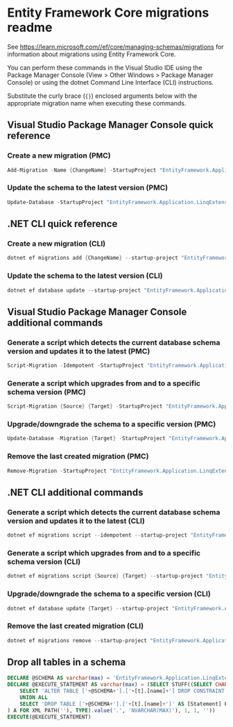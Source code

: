 # Entity Framework Core migrations readme

See <https://learn.microsoft.com//ef/core/managing-schemas/migrations> for information about migrations using Entity Framework Core.

You can perform these commands in the Visual Studio IDE using the Package Manager Console (View > Other Windows > Package Manager Console) or using the dotnet Command Line Interface (CLI) instructions.

Substitute the curly brace (`{}`) enclosed arguments below with the appropriate migration name when executing these commands.

## Visual Studio Package Manager Console quick reference

### Create a new migration (PMC)

```powershell
Add-Migration -Name {ChangeName} -StartupProject "EntityFramework.Application.LinqExtensions.Tests.Api" -Project "EntityFramework.Application.LinqExtensions.Tests.Infrastructure"
```

### Update the schema to the latest version (PMC)

```powershell
Update-Database -StartupProject "EntityFramework.Application.LinqExtensions.Tests.Api" -Project "EntityFramework.Application.LinqExtensions.Tests.Infrastructure"
```

## .NET CLI quick reference

### Create a new migration (CLI)

```powershell
dotnet ef migrations add {ChangeName} --startup-project "EntityFramework.Application.LinqExtensions.Tests.Api" --project "EntityFramework.Application.LinqExtensions.Tests.Infrastructure"
```

### Update the schema to the latest version (CLI)

```powershell
dotnet ef database update --startup-project "EntityFramework.Application.LinqExtensions.Tests.Api" --project "EntityFramework.Application.LinqExtensions.Tests.Infrastructure"
```

## Visual Studio Package Manager Console additional commands

### Generate a script which detects the current database schema version and updates it to the latest (PMC)

```powershell
Script-Migration -Idempotent -StartupProject "EntityFramework.Application.LinqExtensions.Tests.Api" -Project "EntityFramework.Application.LinqExtensions.Tests.Infrastructure"
```

### Generate a script which upgrades from and to a specific schema version (PMC)

```powershell
Script-Migration {Source} {Target} -StartupProject "EntityFramework.Application.LinqExtensions.Tests.Api" -Project "EntityFramework.Application.LinqExtensions.Tests.Infrastructure"
```

### Upgrade/downgrade the schema to a specific version (PMC)

```powershell
Update-Database -Migration {Target} -StartupProject "EntityFramework.Application.LinqExtensions.Tests.Api" -Project "EntityFramework.Application.LinqExtensions.Tests.Infrastructure"
```

### Remove the last created migration (PMC)

```powershell
Remove-Migration -StartupProject "EntityFramework.Application.LinqExtensions.Tests.Api" -Project "EntityFramework.Application.LinqExtensions.Tests.Infrastructure"
```

## .NET CLI additional commands

### Generate a script which detects the current database schema version and updates it to the latest (CLI)

```powershell
dotnet ef migrations script --idempotent --startup-project "EntityFramework.Application.LinqExtensions.Tests.Api" --project "EntityFramework.Application.LinqExtensions.Tests.Infrastructure"
```

### Generate a script which upgrades from and to a specific schema version (CLI)

```powershell
dotnet ef migrations script {Source} {Target} --startup-project "EntityFramework.Application.LinqExtensions.Tests.Api" --project "EntityFramework.Application.LinqExtensions.Tests.Infrastructure"
```

### Upgrade/downgrade the schema to a specific version (CLI)

```powershell
dotnet ef database update {Target} --startup-project "EntityFramework.Application.LinqExtensions.Tests.Api" --project "EntityFramework.Application.LinqExtensions.Tests.Infrastructure"
```

### Remove the last created migration (CLI)

```powershell
dotnet ef migrations remove --startup-project "EntityFramework.Application.LinqExtensions.Tests.Api" --project "EntityFramework.Application.LinqExtensions.Tests.Infrastructure"
```

## Drop all tables in a schema

```sql
DECLARE @SCHEMA AS varchar(max) = 'EntityFramework.Application.LinqExtensions.Tests'
DECLARE @EXECUTE_STATEMENT AS varchar(max) = (SELECT STUFF((SELECT CHAR(13) + CHAR(10) + [Statement] FROM (
    SELECT 'ALTER TABLE ['+@SCHEMA+'].['+[t].[name]+'] DROP CONSTRAINT ['+[fk].[name]+']' AS [Statement] FROM [sys].[foreign_keys] AS [fk] INNER JOIN [sys].[tables] AS [t] ON [t].[object_id] = [fk].[parent_object_id] INNER JOIN [sys].[schemas] AS [s] ON [s].[schema_id] = [t].[schema_id] WHERE [s].[name] = @SCHEMA
    UNION ALL
    SELECT 'DROP TABLE ['+@SCHEMA+'].['+[t].[name]+']' AS [Statement] FROM [sys].[tables] AS [t] INNER JOIN [sys].[schemas] AS [s] ON [s].[schema_id] = [t].[schema_id] WHERE [s].[name] = @SCHEMA
) A FOR XML PATH(''), TYPE).value('.', 'NVARCHAR(MAX)'), 1, 1, ''))
EXECUTE(@EXECUTE_STATEMENT)
```
